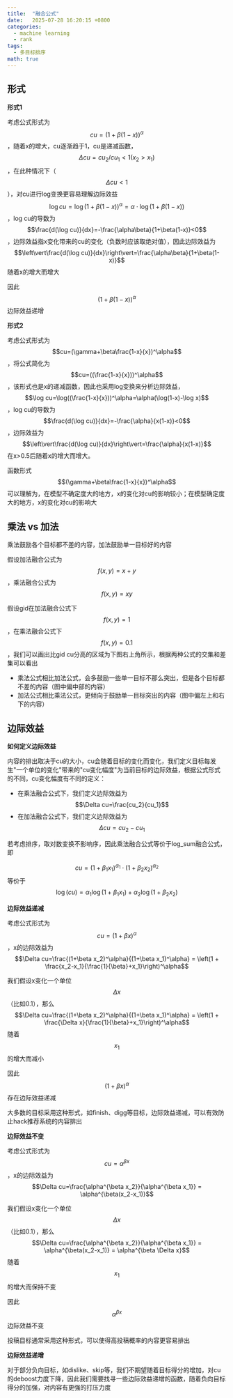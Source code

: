 ```yaml
---
title:  "融合公式"
date:   2025-07-28 16:20:15 +0800
categories:
  - machine learning
  - rank
tags:
  - 多目标排序
math: true
---
```


## 形式
**形式1**

考虑公式形式为 $$cu=(1+\beta(1-x))^\alpha$$，随着x的增大，cu逐渐趋于1，cu是递减函数，$$\Delta cu=cu_2/cu_1<1(x_2>x_1)$$，在此种情况下（$$\Delta cu<1$$），对cu进行log变换更容易理解边际效益 $$\log cu=\log(1+\beta(1-x))^\alpha=\alpha \cdot \log(1+\beta(1-x))$$，log cu的导数为 $$\frac{d(\log cu)}{dx}=-\frac{\alpha\beta}{1+\beta(1-x)}<0$$，边际效益指x变化带来的cu的变化（负数时应该取绝对值），因此边际效益为 $$\left\vert\frac{d(\log cu)}{dx}\right\vert=\frac{\alpha\beta}{1+\beta(1-x)}$$ 随着x的增大而增大

因此$$(1+\beta(1-x))^\alpha$$边际效益递增

**形式2**

考虑公式形式为 $$cu=(\gamma+\beta\frac{1-x}{x})^\alpha$$，将公式简化为 $$cu=((\frac{1-x}{x}))^\alpha$$，该形式也是x的递减函数，因此也采用log变换来分析边际效益，$$\log cu=\log((\frac{1-x}{x}))^\alpha=\alpha(\log(1-x)-\log x)$$，log cu的导数为 $$\frac{d(\log cu)}{dx}=-\frac{\alpha}{x(1-x)}<0$$，边际效益为 $$\left\vert\frac{d(\log cu)}{dx}\right\vert=\frac{\alpha}{x(1-x)}$$ 在x>0.5后随着x的增大而增大。

函数形式$$(\gamma+\beta\frac{1-x}{x})^\alpha$$可以理解为，在模型不确定度大的地方，x的变化对cu的影响较小；在模型确定度大的地方，x的变化对cu的影响大

## 乘法 vs 加法

乘法鼓励各个目标都不差的内容，加法鼓励单一目标好的内容

假设加法融合公式为 $$f(x,y)=x+y$$，乘法融合公式为 $$f(x,y)=xy$$

假设gid在加法融合公式下 $$f(x,y)=1$$，在乘法融合公式下 $$f(x,y)=0.1$$，我们可以画出比gid cu分高的区域为下图右上角所示，根据两种公式的交集和差集可以看出

- 乘法公式相比加法公式，会多鼓励一些单一目标不那么突出，但是各个目标都不差的内容（图中偏中部的内容）
- 加法公式相比乘法公式，更倾向于鼓励单一目标突出的内容（图中偏左上和右下的内容）

## 边际效益

**如何定义边际效益**

内容的排出取决于cu的大小，cu会随着目标的变化而变化，我们定义目标每发生"一个单位的变化"带来的"cu变化幅度"为当前目标的边际效益，根据公式形式的不同，cu变化幅度有不同的定义：

- 在乘法融合公式下，我们定义边际效益为 $$\Delta cu=\frac{cu_2}{cu_1}$$
- 在加法融合公式下，我们定义边际效益为 $$\Delta cu=cu_2-cu_1$$

若考虑排序，取对数变换不影响序，因此乘法融合公式等价于log_sum融合公式，即

$$cu=(1+\beta_1x_1)^{\alpha_1} \cdot (1+\beta_2x_2)^{\alpha_2}$$ 等价于 $$\log(cu)=\alpha_1\log(1+\beta_1x_1) + \alpha_2\log(1+\beta_2x_2)$$

**边际效益递减**

考虑公式形式为 $$cu=(1+\beta x)^\alpha$$，x的边际效益为 $$\Delta cu=\frac{(1+\beta x_2)^\alpha}{(1+\beta x_1)^\alpha} = \left(1 + \frac{x_2-x_1}{\frac{1}{\beta}+x_1}\right)^\alpha$$

我们假设x变化一个单位$$\Delta x$$（比如0.1），那么 $$\Delta cu=\frac{(1+\beta x_2)^\alpha}{(1+\beta x_1)^\alpha} = \left(1 + \frac{\Delta x}{\frac{1}{\beta}+x_1}\right)^\alpha$$ 随着$$x_1$$的增大而减小

因此$$(1+\beta x)^\alpha$$存在边际效益递减

大多数的目标采用这种形式，如finish、digg等目标，边际效益递减，可以有效防止hack推荐系统的内容排出

**边际效益不变**

考虑公式形式为 $$cu=\alpha^{\beta x}$$，x的边际效益为 $$\Delta cu=\frac{\alpha^{\beta x_2}}{\alpha^{\beta x_1}} = \alpha^{\beta(x_2-x_1)}$$

我们假设x变化一个单位$$\Delta x$$（比如0.1），那么 $$\Delta cu=\frac{\alpha^{\beta x_2}}{\alpha^{\beta x_1}} = \alpha^{\beta(x_2-x_1)} = \alpha^{\beta \Delta x}$$ 随着$$x_1$$的增大而保持不变

因此$$\alpha^{\beta x}$$边际效益不变

投稿目标通常采用这种形式，可以使得高投稿概率的内容更容易排出

**边际效益递增**

对于部分负向目标，如dislike、skip等，我们不期望随着目标得分的增加，对cu的deboost力度下降，因此我们需要找寻一些边际效益递增的函数，随着负向目标得分的加强，对内容有更强的打压力度